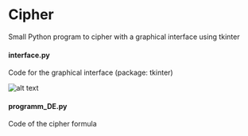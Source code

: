 # Cipher
Small Python program to cipher with a graphical interface using tkinter

#### interface.py
Code for the graphical interface (package: tkinter)

![alt text](https://i.imgur.com/sa6EaKS.png)

#### programm_DE.py
Code of the cipher formula
